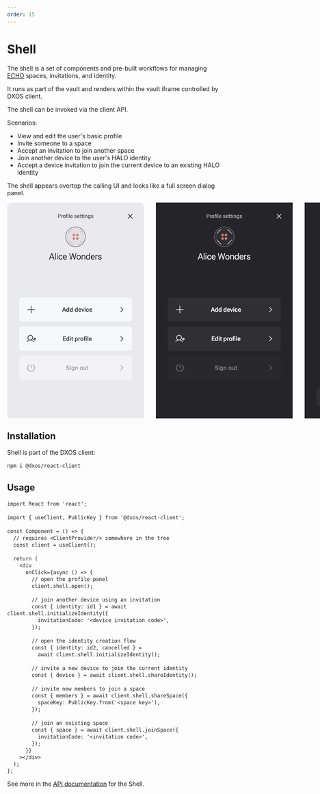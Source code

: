 ```yaml
---
order: 15
---
```


# Shell

The shell is a set of components and pre-built workflows for managing [ECHO](../platform) spaces, invitations, and identity.

It runs as part of the vault and renders within the vault iframe controlled by DXOS client.

The shell can be invoked via the client API.

Scenarios:

*   View and edit the user's basic profile
*   Invite someone to a space
*   Accept an invitation to join another space
*   Join another device to the user's HALO identity
*   Accept a device invitation to join the current device to an existing HALO identity

The shell appears overtop the calling UI and looks like a full screen dialog panel.

<div class="shell-images" style="display: flex; flex-direction: row; gap: 2em;">
  <img class="light" src="./images/shell-panel-halo-light.png" alt="Shell profile panel" />
  <img class="dark" src="./images/shell-panel-halo-dark.png" alt="Shell profile panel" />

  <img class="dark" src="./images/shell-panel-halo-device-invite-dark.png" alt="Shell device invitation panel" />
  <img class="light" src="./images/shell-panel-halo-device-invite-light.png" alt="Shell device invitation panel" />
</div>

## Installation

Shell is part of the DXOS client:

```bash
npm i @dxos/react-client
```

## Usage

```tsx file=./snippets/shell.tsx#L5-
import React from 'react';

import { useClient, PublicKey } from '@dxos/react-client';

const Component = () => {
  // requires <ClientProvider/> somewhere in the tree
  const client = useClient();

  return (
    <div
      onClick={async () => {
        // open the profile panel
        client.shell.open();

        // join another device using an invitation
        const { identity: id1 } = await client.shell.initializeIdentity({
          invitationCode: '<device invitation code>',
        });

        // open the identity creation flow
        const { identity: id2, cancelled } =
          await client.shell.initializeIdentity();

        // invite a new device to join the current identity
        const { device } = await client.shell.shareIdentity();

        // invite new members to join a space
        const { members } = await client.shell.shareSpace({
          spaceKey: PublicKey.from('<space key>'),
        });

        // join an existing space
        const { space } = await client.shell.joinSpace({
          invitationCode: '<invitation code>',
        });
      }}
    ></div>
  );
};
```

See more in the [API documentation](../../api/@dxos/client/classes/Client.md#shell) for the Shell.
